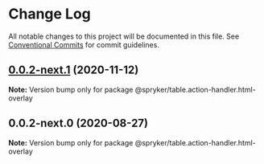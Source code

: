 # Change Log

All notable changes to this project will be documented in this file.
See [Conventional Commits](https://conventionalcommits.org) for commit guidelines.

## [0.0.2-next.1](https://github.com/spryker/ui-components/compare/@spryker/table.action-handler.html-overlay@0.0.2-next.0...@spryker/table.action-handler.html-overlay@0.0.2-next.1) (2020-11-12)

**Note:** Version bump only for package @spryker/table.action-handler.html-overlay





## 0.0.2-next.0 (2020-08-27)

**Note:** Version bump only for package @spryker/table.action-handler.html-overlay
